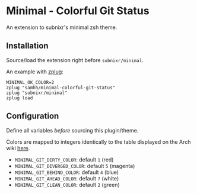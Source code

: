 # Minimal - Colorful Git Status

An extension to subnixr's minimal zsh theme.

## Installation

Source/load the extension right before `subnixr/minimal`.

An example with [zplug](https://github.com/zplug/zplug):

    MINIMAL_OK_COLOR=2
    zplug "samhh/minimal-colorful-git-status"
    zplug "subnixr/minimal"
    zplug load

## Configuration

Define all variables _before_ sourcing this plugin/theme.

Colors are mapped to integers identically to the table displayed on the Arch wiki [here](https://wiki.archlinux.org/index.php/zsh#Colors).

- `MINIMAL_GIT_DIRTY_COLOR`: default `1` (red)
- `MINIMAL_GIT_DIVERGED_COLOR`: default `5` (magenta)
- `MINIMAL_GIT_BEHIND_COLOR`: default `4` (blue)
- `MINIMAL_GIT_AHEAD_COLOR`: default `7` (white)
- `MINIMAL_GIT_CLEAN_COLOR`: default `2` (green)
